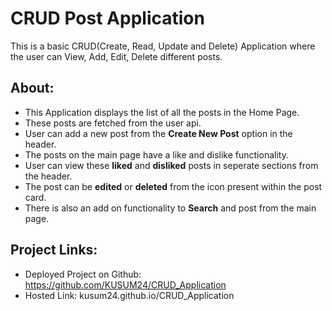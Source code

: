 # CRUD Post Application

This is a basic CRUD(Create, Read, Update and Delete) Application where the user can View, Add, Edit, Delete different posts.

## About:

- This Application displays the list of all the posts in the Home Page.
- These posts are fetched from the user api.
- User can add a new post from the **Create New Post** option in the header.
- The posts on the main page have a like and dislike functionality.
- User can view these **liked** and **disliked** posts in seperate sections from the header.
- The post can be **edited** or **deleted** from the icon present within the post card.
- There is also an add on functionality to **Search** and post from the main page.

## Project Links:

- Deployed Project on Github: https://github.com/KUSUM24/CRUD_Application
- Hosted Link: kusum24.github.io/CRUD_Application
